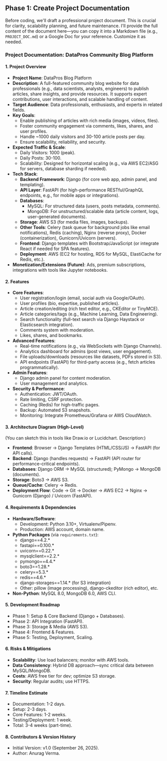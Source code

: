 ## Phase 1: Create Project Documentation

Before coding, we'll draft a professional project document. This is crucial for clarity, scalability planning, and future maintenance. I'll provide the full content of the document here—you can copy it into a Markdown file (e.g., `PROJECT_DOC.md`) or a Google Doc for your reference. Customize it as needed.

### Project Documentation: DataPros Community Blog Platform

#### 1. Project Overview
- **Project Name**: DataPros Blog Platform
- **Description**: A full-featured community blog website for data professionals (e.g., data scientists, analysts, engineers) to publish articles, share insights, and provide resources. It supports expert contributions, user interactions, and scalable handling of content.
- **Target Audience**: Data professionals, enthusiasts, and experts in related fields.
- **Key Goals**:
  - Enable publishing of articles with rich media (images, videos, files).
  - Foster community engagement via comments, likes, shares, and user profiles.
  - Handle ~1000 daily visitors and 30-100 article posts per day.
  - Ensure scalability, reliability, and security.
- **Expected Traffic & Scale**:
  - Daily Visitors: 1000 (peak).
  - Daily Posts: 30-100.
  - Scalability: Designed for horizontal scaling (e.g., via AWS EC2/ASG for servers, database sharding if needed).
- **Tech Stack**:
  - **Backend Framework**: Django (for core web app, admin panel, and templating).
  - **API Layer**: FastAPI (for high-performance RESTful/GraphQL endpoints, e.g., for mobile apps or integrations).
  - **Databases**:
    - MySQL: For structured data (users, posts metadata, comments).
    - MongoDB: For unstructured/scalable data (article content, logs, user-generated documents).
  - **Storage**: AWS S3 (for media files, images, backups).
  - **Other Tools**: Celery (task queue for background jobs like email notifications), Redis (caching), Nginx (reverse proxy), Docker (containerization), Gunicorn/Uvicorn (servers).
  - **Frontend**: Django templates with Bootstrap/JavaScript (or integrate React if needed for SPA features).
  - **Deployment**: AWS (EC2 for hosting, RDS for MySQL, ElastiCache for Redis, etc.).
- **Monetization/Extensions (Future)**: Ads, premium subscriptions, integrations with tools like Jupyter notebooks.

#### 2. Features
- **Core Features**:
  - User registration/login (email, social auth via Google/OAuth).
  - User profiles (bio, expertise, published articles).
  - Article creation/editing (rich text editor, e.g., CKEditor or TinyMCE).
  - Article categories/tags (e.g., Machine Learning, Data Engineering).
  - Search functionality (full-text search via Django Haystack or Elasticsearch integration).
  - Comments system with moderation.
  - Likes, shares, and bookmarks.
- **Advanced Features**:
  - Real-time notifications (e.g., via WebSockets with Django Channels).
  - Analytics dashboard for admins (post views, user engagement).
  - File uploads/downloads (resources like datasets, PDFs stored in S3).
  - API endpoints (FastAPI) for third-party access (e.g., fetch articles programmatically).
- **Admin Features**:
  - Django admin panel for content moderation.
  - User management and analytics.
- **Security & Performance**:
  - Authentication: JWT/OAuth.
  - Rate limiting, CSRF protection.
  - Caching (Redis) for high-traffic pages.
  - Backup: Automated S3 snapshots.
  - Monitoring: Integrate Prometheus/Grafana or AWS CloudWatch.

#### 3. Architecture Diagram (High-Level)
(You can sketch this in tools like Draw.io or Lucidchart. Description:)
- **Frontend**: Browser → Django Templates (HTML/CSS/JS) → FastAPI (for API calls).
- **Backend**: Django (handles requests) → FastAPI (API router for performance-critical endpoints).
- **Databases**: Django ORM → MySQL (structured); PyMongo → MongoDB (documents).
- **Storage**: Boto3 → AWS S3.
- **Queue/Cache**: Celery → Redis.
- **Deployment Flow**: Code → Git → Docker → AWS EC2 → Nginx → Gunicorn (Django) / Uvicorn (FastAPI).

#### 4. Requirements & Dependencies
- **Hardware/Software**:
  - Development: Python 3.10+, Virtualenv/Pipenv.
  - Production: AWS account, domain name.
- **Python Packages** (via `requirements.txt`):
  - django==4.2.*
  - fastapi==0.100.*
  - uvicorn==0.22.*
  - mysqlclient==2.2.*
  - pymongo==4.4.*
  - boto3==1.28.*
  - celery==5.3.*
  - redis==4.6.*
  - django-storages==1.14.* (for S3 integration)
  - Other: pillow (image processing), django-ckeditor (rich editor), etc.
- **Non-Python**: MySQL 8.0, MongoDB 6.0, AWS CLI.

#### 5. Development Roadmap
- Phase 1: Setup & Core Backend (Django + Databases).
- Phase 2: API Integration (FastAPI).
- Phase 3: Storage & Media (AWS S3).
- Phase 4: Frontend & Features.
- Phase 5: Testing, Deployment, Scaling.

#### 6. Risks & Mitigations
- **Scalability**: Use load balancers; monitor with AWS tools.
- **Data Consistency**: Hybrid DB approach—sync critical data between MySQL/MongoDB.
- **Costs**: AWS free tier for dev; optimize S3 storage.
- **Security**: Regular audits; use HTTPS.

#### 7. Timeline Estimate
- Documentation: 1-2 days.
- Setup: 2-3 days.
- Core Features: 1-2 weeks.
- Testing/Deployment: 1 week.
- Total: 3-4 weeks (part-time).

#### 8. Contributors & Version History
- Initial Version: v1.0 (September 26, 2025).
- Author: Anurag Verma.

